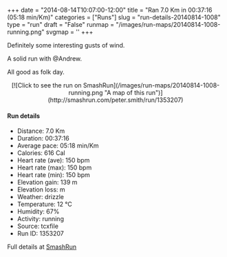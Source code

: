 +++
date = "2014-08-14T10:07:00-12:00"
title = "Ran 7.0 Km in 00:37:16 (05:18 min/Km)"
categories = ["Runs"]
slug = "run-details-20140814-1008"
type = "run"
draft = "False"
runmap = "/images/run-maps/20140814-1008-running.png"
svgmap = '<polyline points="0 55, 1 60, 2 61, 14 48, 16 47, 27 43, 32 46, 34 46, 38 43, 39 40, 40 40, 46 39, 59 40, 61 40, 64 41, 70 46, 77 52, 83 55, 91 56, 100 56, 90 56, 82 55, 76 52, 64 41, 59 40, 47 39, 39 40, 36 44, 34 46, 27 44, 21 45, 14 49, 10 53">'
+++

Definitely some interesting gusts of wind. 

A solid run with @Andrew. 

All good as folk day. 



<!--more-->

<center>
[![Click to see the run on SmashRun](/images/run-maps/20140814-1008-running.png "A map of this run")](http://smashrun.com/peter.smith/run/1353207)
</center>

#### Run details

* Distance: 7.0 Km
* Duration: 00:37:16
* Average pace: 05:18 min/Km
* Calories: 616 Cal
* Heart rate (ave): 150 bpm
* Heart rate (max): 150 bpm
* Heart rate (min): 150 bpm
* Elevation gain: 139 m
* Elevation loss:  m
* Weather: drizzle
* Temperature: 12 &deg;C
* Humidity: 67%
* Activity: running
* Source: tcxfile
* Run ID: 1353207

Full details at [SmashRun](http://smashrun.com/peter.smith/run/1353207)